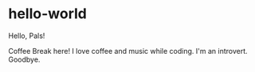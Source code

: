 # hello-world

Hello, Pals!

Coffee Break here! I love coffee and music while coding.
I'm an introvert. Goodbye.
